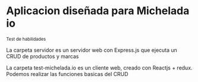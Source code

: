<h1>Aplicacion diseñada para Michelada io</h1>
<small>Test de habilidades</small>

La carpeta servidor es un servidor web con Express.js que ejecuta un CRUD de productos y marcas

La carpeta test-michelada.io es un cliente web, creado con Reactjs + redux.
	Podemos realizar las funciones basicas del CRUD

